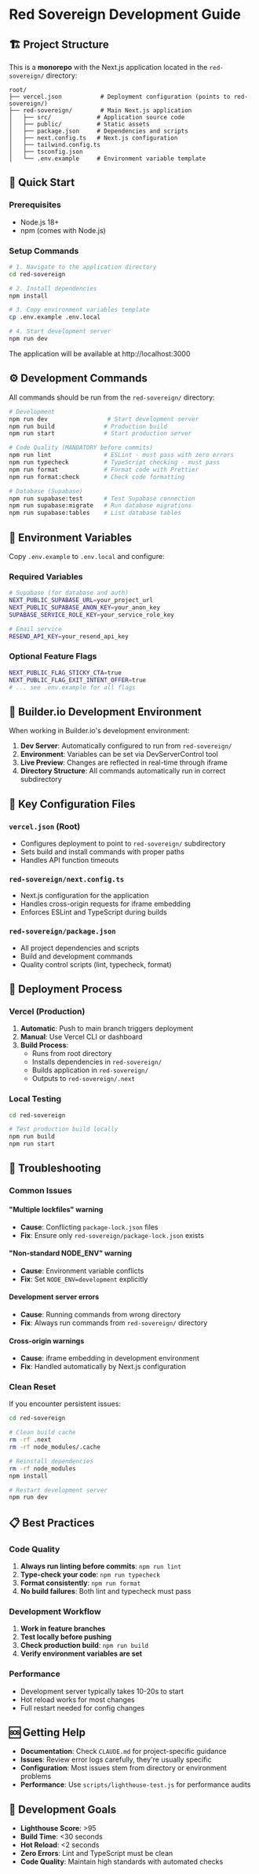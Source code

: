 # Red Sovereign Development Guide

## 🏗️ Project Structure

This is a **monorepo** with the Next.js application located in the `red-sovereign/` directory:

```
root/
├── vercel.json           # Deployment configuration (points to red-sovereign/)
├── red-sovereign/        # Main Next.js application
│   ├── src/             # Application source code
│   ├── public/          # Static assets
│   ├── package.json     # Dependencies and scripts
│   ├── next.config.ts   # Next.js configuration
│   ├── tailwind.config.ts
│   ├── tsconfig.json
│   └── .env.example     # Environment variable template
```

## 🚀 Quick Start

### Prerequisites
- Node.js 18+ 
- npm (comes with Node.js)

### Setup Commands

```bash
# 1. Navigate to the application directory
cd red-sovereign

# 2. Install dependencies
npm install

# 3. Copy environment variables template
cp .env.example .env.local

# 4. Start development server
npm run dev
```

The application will be available at http://localhost:3000

## ⚙️ Development Commands

All commands should be run from the `red-sovereign/` directory:

```bash
# Development
npm run dev                 # Start development server
npm run build              # Production build
npm run start              # Start production server

# Code Quality (MANDATORY before commits)
npm run lint               # ESLint - must pass with zero errors
npm run typecheck          # TypeScript checking - must pass  
npm run format             # Format code with Prettier
npm run format:check       # Check code formatting

# Database (Supabase)
npm run supabase:test      # Test Supabase connection
npm run supabase:migrate   # Run database migrations
npm run supabase:tables    # List database tables
```

## 🔧 Environment Variables

Copy `.env.example` to `.env.local` and configure:

### Required Variables
```bash
# Supabase (for database and auth)
NEXT_PUBLIC_SUPABASE_URL=your_project_url
NEXT_PUBLIC_SUPABASE_ANON_KEY=your_anon_key
SUPABASE_SERVICE_ROLE_KEY=your_service_role_key

# Email service
RESEND_API_KEY=your_resend_api_key
```

### Optional Feature Flags
```bash
NEXT_PUBLIC_FLAG_STICKY_CTA=true
NEXT_PUBLIC_FLAG_EXIT_INTENT_OFFER=true
# ... see .env.example for all flags
```

## 🏢 Builder.io Development Environment

When working in Builder.io's development environment:

1. **Dev Server**: Automatically configured to run from `red-sovereign/`
2. **Environment**: Variables can be set via DevServerControl tool
3. **Live Preview**: Changes are reflected in real-time through iframe
4. **Directory Structure**: All commands automatically run in correct subdirectory

## 📁 Key Configuration Files

### `vercel.json` (Root)
- Configures deployment to point to `red-sovereign/` subdirectory
- Sets build and install commands with proper paths
- Handles API function timeouts

### `red-sovereign/next.config.ts`
- Next.js configuration for the application
- Handles cross-origin requests for iframe embedding
- Enforces ESLint and TypeScript during builds

### `red-sovereign/package.json`
- All project dependencies and scripts
- Build and development commands
- Quality control scripts (lint, typecheck, format)

## 🔄 Deployment Process

### Vercel (Production)
1. **Automatic**: Push to main branch triggers deployment
2. **Manual**: Use Vercel CLI or dashboard
3. **Build Process**: 
   - Runs from root directory
   - Installs dependencies in `red-sovereign/`
   - Builds application in `red-sovereign/`
   - Outputs to `red-sovereign/.next`

### Local Testing
```bash
cd red-sovereign

# Test production build locally
npm run build
npm run start
```

## 🐛 Troubleshooting

### Common Issues

#### "Multiple lockfiles" warning
- **Cause**: Conflicting `package-lock.json` files
- **Fix**: Ensure only `red-sovereign/package-lock.json` exists

#### "Non-standard NODE_ENV" warning  
- **Cause**: Environment variable conflicts
- **Fix**: Set `NODE_ENV=development` explicitly

#### Development server errors
- **Cause**: Running commands from wrong directory
- **Fix**: Always run commands from `red-sovereign/` directory

#### Cross-origin warnings
- **Cause**: iframe embedding in development environment
- **Fix**: Handled automatically by Next.js configuration

### Clean Reset
If you encounter persistent issues:

```bash
cd red-sovereign

# Clean build cache
rm -rf .next
rm -rf node_modules/.cache

# Reinstall dependencies
rm -rf node_modules
npm install

# Restart development server
npm run dev
```

## 📋 Best Practices

### Code Quality
1. **Always run linting before commits**: `npm run lint`
2. **Type-check your code**: `npm run typecheck`
3. **Format consistently**: `npm run format`
4. **No build failures**: Both lint and typecheck must pass

### Development Workflow
1. **Work in feature branches**
2. **Test locally before pushing**
3. **Check production build**: `npm run build`
4. **Verify environment variables are set**

### Performance
- Development server typically takes 10-20s to start
- Hot reload works for most changes
- Full restart needed for config changes

## 🆘 Getting Help

- **Documentation**: Check `CLAUDE.md` for project-specific guidance
- **Issues**: Review error logs carefully, they're usually specific
- **Configuration**: Most issues stem from directory or environment problems
- **Performance**: Use `scripts/lighthouse-test.js` for performance audits

## 🎯 Development Goals

- **Lighthouse Score**: >95
- **Build Time**: <30 seconds  
- **Hot Reload**: <2 seconds
- **Zero Errors**: Lint and TypeScript must be clean
- **Code Quality**: Maintain high standards with automated checks
